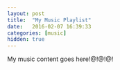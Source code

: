 ```yaml
---
layout: post
title:  "My Music Playlist"
date:   2016-02-07 16:39:33
categories: [music]
hidden: true
---
```

My music content goes here!@!@!@!